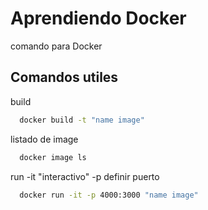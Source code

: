 
# Aprendiendo Docker 

comando para Docker



## Comandos utiles 

build

```bash
  docker build -t "name image"
```

listado de image

```bash
  docker image ls
```

run -it "interactivo" -p definir puerto 

```bash
  docker run -it -p 4000:3000 "name image"


